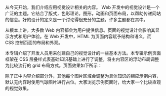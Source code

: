 从今天开始，我们介绍应用视觉设计相关的内容。  Web 开发中的视觉设计是一个广泛的主题。它结合了版式，色彩理论，图形，动画和页面布局，以帮助传递网站的信息。好的设计的定义是一个讨论得很充分的主题，许多主题都在其中。

从根本上讲，大多数 Web 内容都会为用户提供信息。页面的视觉设计会影响其显示方式和用户体验。在 Web 开发中，HTML 为页面内容赋予结构和语义，而 CSS 控制页面的布局和外观。

本专辑介绍了开发人员用来创建自己的视觉设计的一些基本方法。本专辑示例页面框架在 CSS 层叠样式表基础知识基础上进行了调整，将主内容区的浮动布局调整为比较流行的 grid 布局方式。页面效果如下所示：

除了正中内容介绍部分外，其他每个图片区域会调整为具体知识的相应示例内容，默认无内容时使用气球图片进行占位。大家浏览示例页面时，给大家一个比较直观的视觉效果。